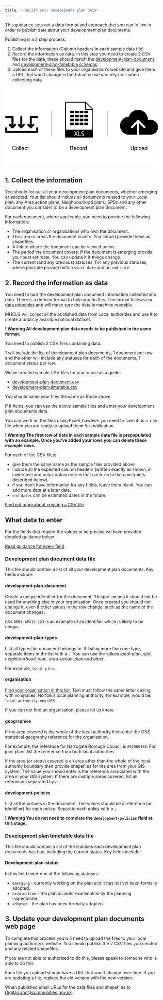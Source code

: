 ```yaml
---
title: "Publish your development plan data"
---
```


This guidance sets out a data format and approach that you can follow in order to publish data about your development plan documents.

Publishing is a 3 step process:

1. Collect the information (Column headers in each sample data file)
2. Record the information as data. In this step you need to create 2 CSV files for the data, these should match the [development-plan-document](https://digital-land.github.io/specification/schema/development-plan-document/) and [development-plan-timetable schemas](https://digital-land.github.io/specification/schema/development-plan-timetable/).
3. Upload each of these files to your organisation’s website and give them a URL that won’t change in the future so we can rely on it when collecting data.

![Image of the 3 step process for publishing development plans data](publishing-process.svg)

## 1. Collect the information

You should list out all your development plan documents, whether emerging or adopted. Your list should include all documents related to your Local plan, any Area action plans, Neighbourhood plans, SPDs and any other document you consider to be a development plan document.

For each document, where applicable, you need to provide the following information:

* The organisation or organisations who own the document.
* The area or areas the document covers. You should provide these as shapefiles.
* A link to where the document can be viewed online.
* The period the document covers. If the document is emerging provide your best estimate. You can update it if things change.
* The current (and any previous) statuses. For any previous statuses, where possible provide both a `start-date` and an `end-date`.

## 2. Record the information as data

You need to turn the development plan document information collected into data. There is a defined format to help you do this. The format follows our [data principles](https://digital-land.github.io/guidance/data-principles/) and will make sure the data is machine readable.

MHCLG will collect all the published data from Local authorities and use it to create a publicly available national dataset.

<div class="govuk-warning-text">
  <span class="govuk-warning-text__icon" aria-hidden="true">!</span>
  <strong class="govuk-warning-text__text">
    <span class="govuk-warning-text__assistive">Warning</span>
    All development plan data needs to be published in the same format.
  </strong>
</div>

You need to publish 2 CSV files containing data.

1 will include the list of development plan documents, 1 document per row and the other will include any statuses for each of the documents, 1 document status per row.

We’ve created sample CSV files for you to use as a guide:

- [development-plan-document.csv](sample-development-plan-document.csv)
- [development-plan-timetable.csv](sample-development-plan-timetable.csv)

You should name your files the same as those above.

If it helps, you can use the above sample files and enter your development plan documents data.

You can work on the files using Excel, however you need to save it as a .csv file when you are ready to upload them for publication.

<div class="govuk-warning-text">
  <span class="govuk-warning-text__icon" aria-hidden="true">!</span>
  <strong class="govuk-warning-text__text">
    <span class="govuk-warning-text__assistive">Warning</span>
    The first row of data in each sample data file is prepopulated with an example. Once you’ve added your rows you can delete these example rows.
  </strong>
</div>

For each of the CSV files:

* give them the same name as the sample files provided above
* include all the expected column headers (written exactly as shown, in lowercase and only contain entries that conform to the constraints described below).
* if you don’t have information for any fields, leave them blank. You can add more data at a later date.
* `end-dates` can be estimated dates in the future.

[Find out more about creating a CSV file](https://w3c.github.io/csvw/primer/).

## What data to enter

For the fields that require the values to be precise we have provided detailed guidance below.

[Read guidance for every field]().

### Development plan document data file

This file should contain a list of all your development plan documents. Key fields include:

#### development-plan-document
Create a unique identifier for the document. ‘Unique’ means it should not be used for anything else in your organisation. Once created you should not change it, even if other values in the row change, such as the name of the document changes.

`CAM-DPD3-APX12-123` is an example of an identifier which is likely to be unique.

#### development-plan-types
List all types the document belongs to. If listing more than one type, separate items in the list with a `;`. You can use the values *local-plan*, *spd*, *neighbourhood-plan*, *area-action-plan* and *other*.

For example, `local-plan`.

#### organisation
[Find your organisation in this list](https://digital-land.github.io/organisation/). Text must follow the same letter casing, with no spaces. Norfolk’s local planning authority, for example, would be: `local-authority-eng:NFK`

If you can not find an organisation, please let us know.

#### geographies
If the area covered is the whole of the local authority then enter the ONS statistical geography reference for the organisation.

For example, the reference for Harrogate Borough Council is `E07000165`. For joint plans list the reference from both local authorities.

If the area (or areas) covered is an area other than the whole of the local authority boundary then provide shapefiles for the area from your GIS system. The value you should enter is the reference associated with the area in your GIS system. If there are multiple areas covered, list all references separated by a `;`.

#### development-policies
List all the policies in the document. The values should be a reference (or identifier) for each policy. Separate each policy with a `;`.

<div class="govuk-warning-text">
  <span class="govuk-warning-text__icon" aria-hidden="true">!</span>
  <strong class="govuk-warning-text__text">
    <span class="govuk-warning-text__assistive">Warning</span>
    You do not need to complete the <code class="dl-code">development-policies</code> field at this stage.
  </strong>
</div>


### Development plan timetable data file

This file should contain a list of the statuses each development plan documents has had, including the current status. Key fields include:

#### Development-plan-status
In this field enter one of the following statuses:

* `emerging` - currently working on the plan and it has not yet been formally adopted.
* `examination` - the plan is under examination by the planning inspectorate.
* `adopted` - the plan has been formally adopted.

## 3. Update your development plan documents web page

To complete this process you will need to upload the files to your local planning authority’s website. You should publish the 2 CSV files you created and any related shapefiles.

If you are not able or authorised to do this, please speak to someone who is able to do this.

Each file you upload should have a URL that won’t change over time. If you are updating a file, replace the old version with the new version.

When published email URLs for the data files and shapefiles to [DigitalLand@communities.gov.uk](mailto:DigitalLand@communities.gov.uk).

